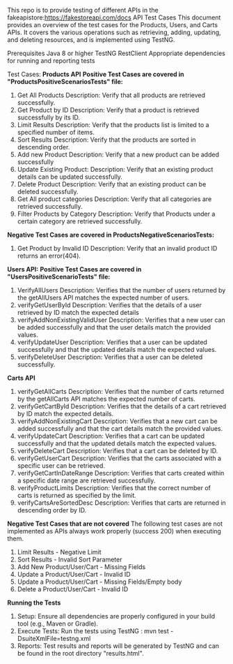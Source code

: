 This repo is to provide testing of different APIs in the fakeapistore:https://fakestoreapi.com/docs
API Test Cases
This document provides an overview of the test cases for the Products, Users, and Carts APIs. It covers the various operations such as retrieving, adding, updating, and deleting resources, and is implemented using TestNG.

Prerequisites
Java 8 or higher
TestNG
RestClient
Appropriate dependencies for running and reporting tests

Test Cases:
**Products API**
**Positive Test Cases are covered in "ProductsPositiveScenariosTests" file:**
1. Get All Products
   Description: Verify that all products are retrieved successfully.
2. Get Product by ID
   Description: Verify that a product is retrieved successfully by its ID.
3. Limit Results
   Description: Verify that the products list is limited to a specified number of items.
4. Sort Results
   Description: Verify that the products are sorted in descending order.
5. Add new Product
   Description: Verify that a new product can be added successfully
6. Update Existing Product:
   Description: Verify that an existing product details can be updated successfully.
7. Delete Product
   Description: Verify that an existing product can be deleted successfully.
8. Get All product categories
   Description: Verify that all categories are retrieved successfully.
9. Filter Products by Category
   Description: Verify that Products under a certain category are retrieved successfully.

**Negative Test Cases are covered in ProductsNegativeScenariosTests:**
1. Get Product by Invalid ID
   Description: Verify that an invalid product ID returns an error(404).

**Users API:**
**Positive Test Cases are covered in "UsersPositiveScenarioTests" file:**
1. VerifyAllUsers
   Description: Verifies that the number of users returned by the getAllUsers API matches the expected number of users.
2. verifyGetUserById
   Description: Verifies that the details of a user retrieved by ID match the expected details
3. verifyAddNonExistingValidUser
   Description: Verifies that a new user can be added successfully and that the user details match the provided values.
4. verifyUpdateUser
   Description: Verifies that a user can be updated successfully and that the updated details match the expected values.
5. verifyDeleteUser
   Description: Verifies that a user can be deleted successfully.

**Carts API**
1. verifyGetAllCarts
   Description: Verifies that the number of carts returned by the getAllCarts API matches the expected number of carts.
2. verifyGetCartById
   Description: Verifies that the details of a cart retrieved by ID match the expected details.
3. verifyAddNonExistingCart
   Description: Verifies that a new cart can be added successfully and that the cart details match the provided values.
4. verifyUpdateCart
   Description: Verifies that a cart can be updated successfully and that the updated details match the expected values.
5. verifyDeleteCart
   Description: Verifies that a cart can be deleted by ID.
6. verifyGetUserCart
   Description: Verifies that the carts associated with a specific user can be retrieved.
7. verifyGetCartInDateRange
   Description: Verifies that carts created within a specific date range are retrieved successfully.
8. verifyProductLimits
   Description: Verifies that the correct number of carts is returned as specified by the limit.
9. verifyCartsAreSortedDesc
   Description: Verifies that carts are returned in descending order by ID.


**Negative Test Cases that are not covered**
The following test cases are not implemented as APIs always work properly (success 200) when executing them.
1. Limit Results - Negative Limit
2. Sort Results - Invalid Sort Parameter
3. Add New Product/User/Cart - Missing Fields
4. Update a Product/User/Cart - Invalid ID
5. Update a Product/User/Cart - Missing Fields/Empty body
6. Delete a Product/User/Cart - Invalid ID

**Running the Tests**
1. Setup: Ensure all dependencies are properly configured in your build tool (e.g., Maven or Gradle).
2. Execute Tests: Run the tests using TestNG : mvn test -DsuiteXmlFile=testng.xml
3. Reports: Test results and reports will be generated by TestNG and can be found in the root directory "results.html".